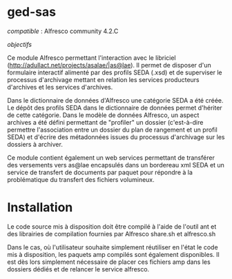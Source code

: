 ged-sas
=======
*compatible* : Alfresco community 4.2.C

*objectifs*

Ce module Alfresco permettant l'interaction avec le libriciel (http://adullact.net/projects/asalae/|as@lae).
Il permet de disposer d'un formulaire interactif alimenté par des profils SEDA (.xsd) et de superviser le processus d'archivage mettant en relation les services producteurs d'archives et les services d'archives.

Dans le dictionnaire de données d'Alfresco une catégorie SEDA a été créée. Le dépôt des profils SEDA dans le dictionnaire de données permet d'hériter de cette catégorie. 
Dans le modèle de données Alfresco, un aspect archives a été défini permettant de "profiler" un dossier (c'est-à-dire permettre l'association entre un dossier du plan de rangement et un profil SEDA) et d'écrire des métadonnées issues du processus d'archivage sur les dossiers à archiver.

Ce module contient également un web services permettant de transférer des versements vers as@lae encapsulés dans un bordereau xml SEDA et un service de transfert de documents par paquet pour répondre à la problématique du transfert des fichiers volumineux.

Installation
=============

Le code source mis à disposition doit être compilé à l'aide de l'outil ant et des librairies de compilation fournies par Alfresco share.sh et alfresco.sh

Dans le cas, où l'utilisateur souhaite simplement réutiliser en l'état le code mis à disposition, les paquets amp compilés sont également disponibles. Il est dès lors simplement nécessaire de placer ces fichiers amp dans les dossiers dédiés et de relancer le service alfresco.
